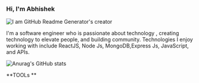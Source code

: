 
### Hi, I'm Abhishek

![I am GitHub Readme Generator's creator](https://arturssmirnovs.github.io/github-profile-readme-generator/images/banner.png)




I'm a software engineer who is passionate about technology , creating technology to elevate people, and building community.  Technologies I enjoy working with include ReactJS, Node Js, MongoDB,Express Js, JavaScript,  and APIs. 

![Anurag's GitHub stats](https://github-readme-stats.vercel.app/api?username=eyemabhishek&show_icons=true&theme=radical)


**TOOLs **




